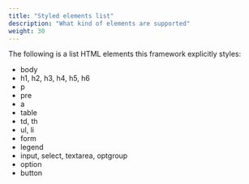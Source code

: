 ```yaml
---
title: "Styled elements list"
description: "What kind of elements are supported"
weight: 30
---
```


The following is a list HTML elements this framework explicitly styles:

- body
- h1, h2, h3, h4, h5, h6
- p
- pre
- a
- table
- td, th
- ul, li
- form
- legend
- input, select, textarea, optgroup
- option
- button
